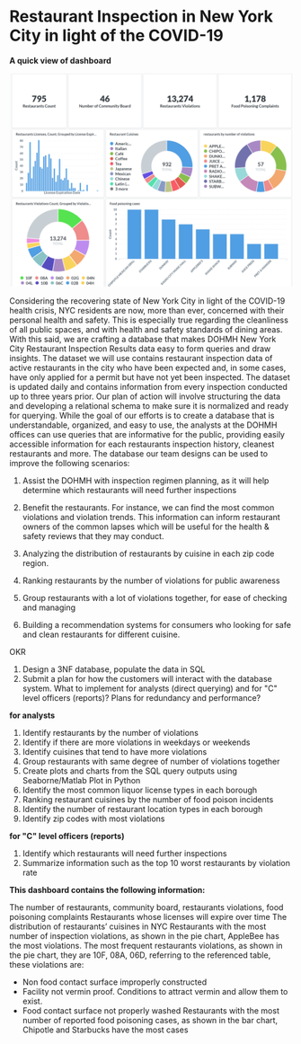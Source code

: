 # Restaurant Inspection in New York City in light of the COVID-19

**A quick view of dashboard**

<img src="graph/dashboard2.png" alt="dashboard preview" width="700"/>


Considering the recovering state of New York City in light of the COVID-19 health crisis, NYC residents are now, more than ever, concerned with their personal health and safety. This is especially true regarding the cleanliness of all public spaces, and with health and safety standards of dining areas. With this said, we are crafting a database that makes DOHMH New York City Restaurant Inspection Results data easy to form queries and draw insights. The dataset we will use contains restaurant inspection data of active restaurants in the city who have been expected and, in some cases, have only applied for a permit but have not yet been inspected. The dataset is updated daily and contains information from every inspection conducted up to three years prior. Our plan of action will involve structuring the data and developing a relational schema to make sure it is normalized and ready for querying. While the goal of our efforts is to create a database that is understandable, organized, and easy to use, the analysts at the DOHMH offices can use queries that are informative for the public, providing easily accessible information for each restaurants inspection history, cleanest restaurants and more. The database our team designs can be used to improve the following scenarios:

1. Assist the DOHMH with inspection regimen planning, as it will help determine which restaurants will need further inspections

2. Benefit the restaurants. For instance, we can find the most common violations and violation trends. This information can inform restaurant owners of the common lapses which will be useful for the health & safety reviews that they may conduct.

3. Analyzing the distribution of restaurants by cuisine in each zip code region.

4. Ranking restaurants by the number of violations for public awareness

5. Group restaurants with a lot of violations together, for ease of checking and managing

6. Building a recommendation systems for consumers who looking for safe and clean restaurants for different cuisine.


OKR
1. Design a 3NF database, populate the data in SQL
2. Submit a plan for how the customers will interact with the database system. What to implement for analysts (direct querying) and for "C" level officers (reports)? Plans for redundancy and performance?



**for analysts**
1. Identify restaurants by the number of violations 
2. Identify if there are more violations in weekdays or weekends
3. Identify cuisines that tend to have more violations
4. Group restaurants with same degree of number of violations together
5. Create plots and charts from the SQL query outputs using Seaborne/Matlab Plot in Python
6. Identify the most common liquor license types in each borough
7. Ranking restaurant cuisines by the number of food poison incidents
8. Identify the number of restaurant location types in each borough
9. Identify zip codes with most violations

  
**for "C" level officers (reports)**
1. Identify which restaurants will need further inspections
2. Summarize information such as the top 10 worst restaurants by violation rate


**This dashboard contains the following information:**

The number of restaurants, community board, restaurants violations, food poisoning complaints
Restaurants whose licenses will expire over time 
The distribution of restaurants’ cuisines in NYC
Restaurants with the most number of inspection violations, as shown in the pie chart, AppleBee has the most violations. 
The most frequent restaurants violations, as shown in the pie chart, they are 10F, 08A, 06D, referring to the referenced table, these violations are: 
- Non food contact surface improperly constructed
- Facility not vermin proof. Conditions to attract vermin and allow them to exist.
- Food contact surface not properly washed 
Restaurants with the most number of reported food poisoning cases, as shown in the bar chart, Chipotle and Starbucks have the most cases 




